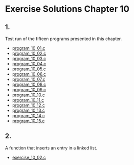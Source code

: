 # Exercise Solutions Chapter 10 #
## 1. ##
Test run of the fifteen programs presented in this chapter.  
 - [program_10_01.c](Exercise_01/Program_10_01/program_10_01.c)  
 - [program_10_02.c](Exercise_01/Program_10_02/program_10_02.c)  
 - [program_10_03.c](Exercise_01/Program_10_03/program_10_03.c)  
 - [program_10_04.c](Exercise_01/Program_10_04/program_10_04.c)  
 - [program_10_05.c](Exercise_01/Program_10_05/program_10_05.c)  
 - [program_10_06.c](Exercise_01/Program_10_06/program_10_06.c)   
 - [program_10_07.c](Exercise_01/Program_10_07/program_10_07.c)   
 - [program_10_08.c](Exercise_01/Program_10_08/program_10_08.c)  
 - [program_10_09.c](Exercise_01/Program_10_09/program_10_09.c)  
 - [program_10_10.c](Exercise_01/Program_10_10/program_10_10.c)  
 - [program_10_11.c](Exercise_01/Program_10_11/program_10_11.c)  
 - [program_10_12.c](Exercise_01/Program_10_12/program_10_12.c)  
 - [program_10_13.c](Exercise_01/Program_10_13/program_10_13.c)  
 - [program_10_14.c](Exercise_01/Program_10_14/program_10_14.c)  
 - [program_10_15.c](Exercise_01/Program_10_15/program_10_15.c)  

## 2. ##
A function that inserts an entry in a linked list.  
- [exercise_10_02.c](Exercise_02/exercise_10_02.c)  
